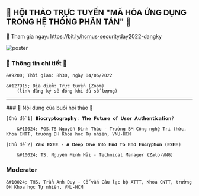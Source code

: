 ## &#128272; HỘI THẢO TRỰC TUYẾN "MÃ HÓA ỨNG DỤNG TRONG HỆ THỐNG PHÂN TÁN" &#128272;

&#128204; Tham gia ngay: https://bit.ly/hcmus-securityday2022-dangky

![poster](https://scontent.fhan3-3.fna.fbcdn.net/v/t39.30808-6/284928044_547873133604554_1474119688091563236_n.png?stp=dst-png_p843x403&_nc_cat=101&ccb=1-7&_nc_sid=730e14&_nc_ohc=WH2dbE-KmEoAX-ly0_D&_nc_ht=scontent.fhan3-3.fna&oh=00_AT-hH3EmQi7ulA29dl1QGYWvfj056eS5t7QfbCXgmQKdWg&oe=629B33EC)


### &#127881; Thông tin chi tiết &#127881;

    &#9200; Thời gian: 8h30, ngày 04/06/2022

    &#127915; Địa điểm: Trực tuyến (Zoom)
        (link đăng ký sẽ đóng khi đủ số lượng) 

<hr/>
### &#127775; Nội dung của buổi hội thảo &#127775;

    [Chủ đề 1] 𝗕𝗶𝗼𝗰𝗿𝘆𝗽𝘁𝗼𝗴𝗿𝗮𝗽𝗵𝘆: 𝗧𝗵𝗲 𝗙𝘂𝘁𝘂𝗿𝗲 𝗼𝗳 𝗨𝘀𝗲𝗿 𝗔𝘂𝘁𝗵𝗲𝗻𝘁𝗶𝗰𝗮𝘁𝗶𝗼𝗻?

        &#10024; PGS.TS Nguyễn Đình Thúc - Trưởng BM Công nghệ Tri thức, Khoa CNTT, trường ĐH Khoa học Tự nhiên, VNU-HCM

    [Chủ đề 2] 𝐙𝐚𝐥𝐨 𝐄𝟐𝐄𝐄 - 𝐀 𝐃𝐞𝐞𝐩 𝐃𝐢𝐯𝐞 𝐈𝐧𝐭𝐨 𝐄𝐧𝐝 𝐓𝐨 𝐄𝐧𝐝 𝐄𝐧𝐜𝐫𝐲𝐩𝐭𝐢𝐨𝐧 (𝐄𝟐𝐄𝐄)

        &#10024; TS. Nguyễn Minh Hải - Technical Manager (Zalo-VNG)

### Moderator

    &#10024; THS. Trần Anh Duy - Cố vấn Câu lạc bộ ATTT, Khoa CNTT, trường ĐH Khoa học Tự nhiên, VNU-HCM